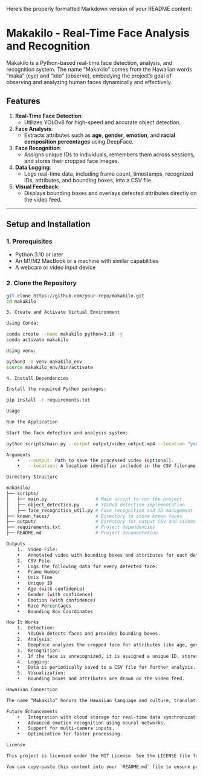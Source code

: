 Here’s the properly formatted Markdown version of your README content:

# Makakilo - Real-Time Face Analysis and Recognition

Makakilo is a Python-based real-time face detection, analysis, and recognition system. The name “Makakilo” comes from the Hawaiian words “maka” (eye) and “kilo” (observe), embodying the project’s goal of observing and analyzing human faces dynamically and effectively.

## Features
1. **Real-Time Face Detection**:
   - Utilizes YOLOv8 for high-speed and accurate object detection.
2. **Face Analysis**:
   - Extracts attributes such as **age**, **gender**, **emotion**, and **racial composition percentages** using DeepFace.
3. **Face Recognition**:
   - Assigns unique IDs to individuals, remembers them across sessions, and stores their cropped face images.
4. **Data Logging**:
   - Logs real-time data, including frame count, timestamps, recognized IDs, attributes, and bounding boxes, into a CSV file.
5. **Visual Feedback**:
   - Displays bounding boxes and overlays detected attributes directly on the video feed.

---

## Setup and Installation

### 1. Prerequisites
- Python 3.10 or later
- An M1/M2 MacBook or a machine with similar capabilities
- A webcam or video input device

### 2. Clone the Repository
```bash
git clone https://github.com/your-repo/makakilo.git
cd makakilo

3. Create and Activate Virtual Environment

Using Conda:

conda create --name makakilo python=3.10 -y
conda activate makakilo

Using venv:

python3 -m venv makakilo_env
source makakilo_env/bin/activate

4. Install Dependencies

Install the required Python packages:

pip install -r requirements.txt

Usage

Run the Application

Start the face detection and analysis system:

python scripts/main.py --output output/video_output.mp4 --location "your_location"

Arguments
	•	--output: Path to save the processed video (optional).
	•	--location: A location identifier included in the CSV filename (default: "default_location").

Directory Structure

makakilo/
├── scripts/
│   ├── main.py                  # Main script to run the project
│   ├── object_detection.py      # YOLOv8 detection implementation
│   ├── face_recognition_util.py # Face recognition and ID management
├── known_faces/                 # Directory to store known faces
├── output/                      # Directory for output CSV and videos
├── requirements.txt             # Project dependencies
├── README.md                    # Project documentation

Outputs
	1.	Video File:
	•	Annotated video with bounding boxes and attributes for each detected face.
	2.	CSV File:
	•	Logs the following data for every detected face:
	•	Frame Number
	•	Unix Time
	•	Unique ID
	•	Age (with confidence)
	•	Gender (with confidence)
	•	Emotion (with confidence)
	•	Race Percentages
	•	Bounding Box Coordinates

How It Works
	1.	Detection:
	•	YOLOv8 detects faces and provides bounding boxes.
	2.	Analysis:
	•	DeepFace analyzes the cropped face for attributes like age, gender, emotion, and racial composition.
	3.	Recognition:
	•	If the face is unrecognized, it is assigned a unique ID, stored, and remembered in future sessions.
	4.	Logging:
	•	Data is periodically saved to a CSV file for further analysis.
	5.	Visualization:
	•	Bounding boxes and attributes are drawn on the video feed.

Hawaiian Connection

The name “Makakilo” honors the Hawaiian language and culture, translating to “observing eyes.” This project symbolizes the act of intelligent observation and data collection, aligning with its purpose of advanced face recognition and analysis.

Future Enhancements
	•	Integration with cloud storage for real-time data synchronization.
	•	Advanced emotion recognition using neural networks.
	•	Support for multi-camera inputs.
	•	Optimization for faster processing.

License

This project is licensed under the MIT License. See the LICENSE file for more details.

You can copy-paste this content into your `README.md` file to ensure proper Markdown formatting. Let me know if you need further assistance!